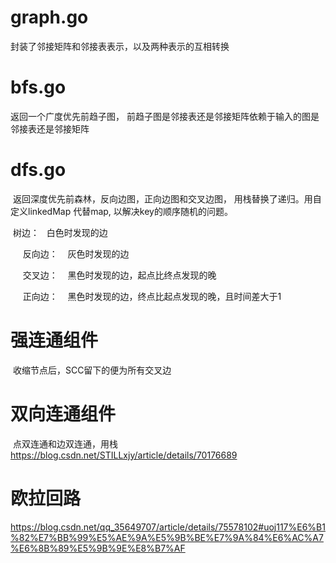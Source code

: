 # graph.go
  
  封装了邻接矩阵和邻接表表示，以及两种表示的互相转换
  
# bfs.go
  
  返回一个广度优先前趋子图， 前趋子图是邻接表还是邻接矩阵依赖于输入的图是邻接表还是邻接矩阵
  
# dfs.go
  返回深度优先前森林，反向边图，正向边图和交叉边图， 用栈替换了递归。用自定义linkedMap 代替map, 以解决key的顺序随机的问题。
  
  
  树边：
    白色时发现的边
    
    
  反向边：
    灰色时发现的边
    
    
  交叉边：
    黑色时发现的边，起点比终点发现的晚
    
    
  正向边：
    黑色时发现的边，终点比起点发现的晚，且时间差大于1
    

# 强连通组件

  收缩节点后，SCC留下的便为所有交叉边
  
# 双向连通组件
  点双连通和边双连通，用栈
  https://blog.csdn.net/STILLxjy/article/details/70176689

# 欧拉回路
  https://blog.csdn.net/qq_35649707/article/details/75578102#uoj117%E6%B1%82%E7%BB%99%E5%AE%9A%E5%9B%BE%E7%9A%84%E6%AC%A7%E6%8B%89%E5%9B%9E%E8%B7%AF
